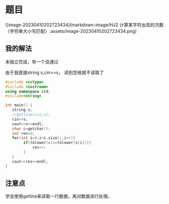 # 题目

![image-20230410202723434](markdown-image/HJ2 计算某字符出现的次数（字符串大小写匹配）.assets/image-20230410202723434.png)

## 我的解法

未独立完成，有一个没通过

由于我直接string s,cin>>s， 读到空格就不读取了



```C++
#include <cctype>
#include <iostream>
using namespace std;
#include<string>

int main() {
   string s;
   //getline(cin,s);
   cin>>s;
   cout<<s<<endl;
   char c=getchar();
   int res=0;
   for(int i=0;i<s.size();i++){
        if(tolower(c)==tolower(s[i])){
            res++;
        }
   }
   cout<<res<<endl;
}

```

## 注意点



学会使用getline来读取一行数据，再对数据进行处理。